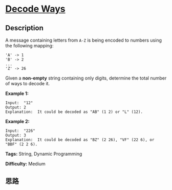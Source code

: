 # [Decode Ways][title]

## Description

A message containing letters from `A-Z` is being encoded to numbers using the
following mapping:
            'A' -> 1    'B' -> 2    ...    'Z' -> 26    

Given a **non-empty** string containing only digits, determine the total
number of ways to decode it.

**Example 1:**
            Input:  "12"    Output: 2    Explanation:  It could be decoded as "AB" (1 2) or "L" (12).    

**Example 2:**
            Input:  "226"    Output: 3    Explanation:  It could be decoded as "BZ" (2 26), "VF" (22 6), or "BBF" (2 2 6).


**Tags:** String, Dynamic Programming

**Difficulty:** Medium

## 思路

[title]: https://leetcode.com/problems/decode-ways
